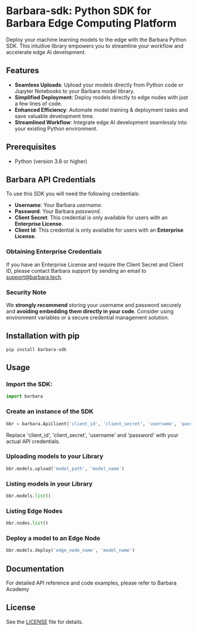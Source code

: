 # Barbara-sdk: Python SDK for Barbara Edge Computing Platform

Deploy your machine learning models to the edge with the Barbara Python SDK. This intuitive library empowers you to streamline your workflow and accelerate edge AI development.

## Features

* **Seamless Uploads**: Upload your models directly from Python code or Jupyter Notebooks to your Barbara model library.
* **Simplified Deployment**: Deploy models directly to edge nodes with just a few lines of code.
* **Enhanced Efficiency**: Automate model training & deployment tasks and save valuable development time.
* **Streamlined Workflow**: Integrate edge AI development seamlessly into your existing Python environment.

## Prerequisites

* Python (version 3.8 or higher)

## Barbara API Credentials

To use this SDK you will need the following credentials:

* **Username**: Your Barbara *username*.
* **Password**: Your Barbara *password*.
* **Client Secret**: This credential is only available for users with an **Enterprise License**.
* **Client Id**: This credential is only available for users with an **Enterprise License**.

### Obtaining Enterprise Credentials

If you have an Enterprise License and require the Client Secret and Client ID, please contact Barbara support by sending an email to [support@barbara.tech](mailto:support@barbara.tech).

### Security Note

We **strongly recommend** storing your username and password securely and **avoiding embedding them directly in your code**. Consider using environment variables or a secure credential management solution.

## Installation with pip

```console
pip install barbara-sdk
```

## Usage

### Import the SDK:

```python
import barbara
```

### Create an instance of the SDK

```python
bbr = barbara.ApiClient('client_id', 'client_secret', 'username', 'password')
```

Replace 'client_id', 'client_secret', 'username' and 'password' with your actual API credentials.

### Uploading models to your Library

```python
bbr.models.upload('model_path', 'model_name')
```

### Listing models in your Library

```python
bbr.models.list()
```

### Listing Edge Nodes

```python
bbr.nodes.list()
```

### Deploy a model to an Edge Node

```python
bbr.models.deploy('edge_node_name', 'model_name')
```

## Documentation

For detailed API reference and code examples, please refer to Barbara Academy



## License

See the [LICENSE](./LICENSE) file for details.